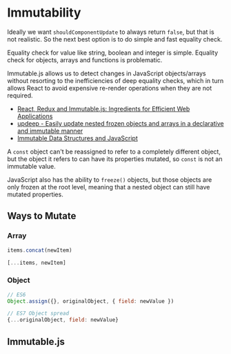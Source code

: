 # Immutability

Ideally we want `shouldComponentUpdate` to always return `false`, but that is not realistic. So the next best option is to do simple and fast equality check.

Equality check for value like string, boolean and integer is simple. Equality check for objects, arrays and functions is problematic.

Immutable.js allows us to detect changes in JavaScript objects/arrays without resorting to the inefficiencies of deep equality checks, which in turn allows React to avoid expensive re-render operations when they are not required.

* [React, Redux and Immutable.js: Ingredients for Efficient Web Applications](https://www.toptal.com/react/react-redux-and-immutablejs)
* [updeep - Easily update nested frozen objects and arrays in a declarative and immutable manner](https://github.com/substantial/updeep)
* [Immutable Data Structures and JavaScript](http://jlongster.com/Using-Immutable-Data-Structures-in-JavaScript)

A `const` object can't be reassigned to refer to a completely different object, but the object it refers to can have its properties mutated, so `const` is not an immutable value.

JavaScript also has the ability to `freeze()` objects, but those objects are only frozen at the root level, meaning that a nested object can still have mutated properties.

## Ways to Mutate

### Array

```js
items.concat(newItem)

[...items, newItem]
```

### Object

```js
// ES6
Object.assign({}, originalObject, { field: newValue })

// ES7 Object spread
{...originalObject, field: newValue}
```

## Immutable.js

